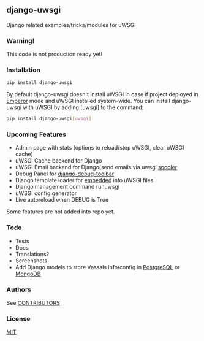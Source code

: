 ## django-uwsgi

Django related examples/tricks/modules for uWSGI

### Warning!

 This code is not production ready yet!


### Installation
  ```sh
  pip install django-uwsgi
  ```
  By default django-uwsgi doesn't install uWSGI in case if project deployed in [Emperor](http://uwsgi-docs.readthedocs.org/en/latest/Emperor.html) mode and uWSGI installed system-wide.
  You can install django-uwsgi with uWSGI by adding [uwsgi] to the command:
  ```sh
  pip install django-uwsgi[uwsgi]
  ```
### Upcoming Features

  * Admin page with stats (options to reload/stop uWSGI, clear uWSGI cache)
  * uWSGI Cache backend for Django
  * uWSGI Email backend for Django(send emails via uwsgi [spooler](http://uwsgi-docs.readthedocs.org/en/latest/Spooler.html)
  * Debug Panel for [django-debug-toolbar](http://django-debug-toolbar.readthedocs.org/en/latest/panels.html)
  * Django template loader for [embedded](http://uwsgi-docs.readthedocs.org/en/latest/Embed.html) into uWSGI files
  * Django management command runuwsgi
  * uWSGI config generator
  * Live autoreload when DEBUG is True

  Some features are not added into repo yet.

### Todo

 * Tests
 * Docs
 * Translations?
 * Screenshots
 * Add Django models to store Vassals info/config in [PostgreSQL](http://uwsgi-docs.readthedocs.org/en/latest/ImperialMonitors.html#pg-scan-a-postgresql-table-for-configuration) or [MongoDB](http://uwsgi-docs.readthedocs.org/en/latest/ImperialMonitors.html#mongodb-scan-mongodb-collections-for-configuration)

### Authors

See [CONTRIBUTORS](CONTRIBUTORS)

### License

[MIT](LICENSE)
